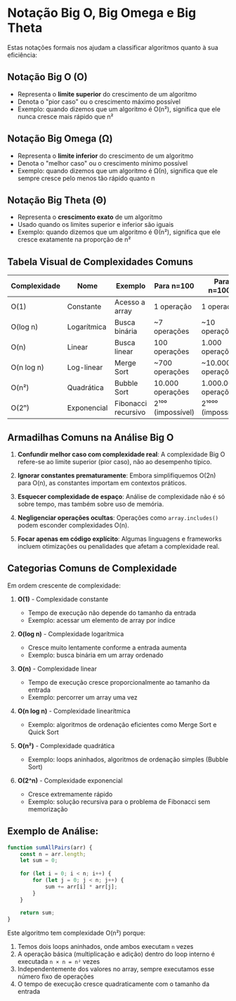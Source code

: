 # Notação Big O, Big Omega e Big Theta

Estas notações formais nos ajudam a classificar algoritmos quanto à sua eficiência:

## Notação Big O (O)
- Representa o **limite superior** do crescimento de um algoritmo
- Denota o "pior caso" ou o crescimento máximo possível
- Exemplo: quando dizemos que um algoritmo é O(n²), significa que ele nunca cresce mais rápido que n²

## Notação Big Omega (Ω)
- Representa o **limite inferior** do crescimento de um algoritmo
- Denota o "melhor caso" ou o crescimento mínimo possível
- Exemplo: quando dizemos que um algoritmo é Ω(n), significa que ele sempre cresce pelo menos tão rápido quanto n

## Notação Big Theta (Θ)
- Representa o **crescimento exato** de um algoritmo
- Usado quando os limites superior e inferior são iguais
- Exemplo: quando dizemos que um algoritmo é Θ(n²), significa que ele cresce exatamente na proporção de n²

## Tabela Visual de Complexidades Comuns

| Complexidade | Nome | Exemplo | Para n=100 | Para n=1000 |
|--------------|------|---------|------------|-------------|
| O(1) | Constante | Acesso a array | 1 operação | 1 operação |
| O(log n) | Logarítmica | Busca binária | ~7 operações | ~10 operações |
| O(n) | Linear | Busca linear | 100 operações | 1.000 operações |
| O(n log n) | Log-linear | Merge Sort | ~700 operações | ~10.000 operações |
| O(n²) | Quadrática | Bubble Sort | 10.000 operações | 1.000.000 operações |
| O(2ⁿ) | Exponencial | Fibonacci recursivo | 2¹⁰⁰ (impossível) | 2¹⁰⁰⁰ (impossível) |

## Armadilhas Comuns na Análise Big O

1. **Confundir melhor caso com complexidade real**: A complexidade Big O refere-se ao limite superior (pior caso), não ao desempenho típico.

2. **Ignorar constantes prematuramente**: Embora simplifiquemos O(2n) para O(n), as constantes importam em contextos práticos.

3. **Esquecer complexidade de espaço**: Análise de complexidade não é só sobre tempo, mas também sobre uso de memória.

4. **Negligenciar operações ocultas**: Operações como `array.includes()` podem esconder complexidades O(n).

5. **Focar apenas em código explícito**: Algumas linguagens e frameworks incluem otimizações ou penalidades que afetam a complexidade real.

## Categorias Comuns de Complexidade

Em ordem crescente de complexidade:

1. **O(1)** - Complexidade constante
   - Tempo de execução não depende do tamanho da entrada
   - Exemplo: acessar um elemento de array por índice

2. **O(log n)** - Complexidade logarítmica
   - Cresce muito lentamente conforme a entrada aumenta
   - Exemplo: busca binária em um array ordenado

3. **O(n)** - Complexidade linear
   - Tempo de execução cresce proporcionalmente ao tamanho da entrada
   - Exemplo: percorrer um array uma vez

4. **O(n log n)** - Complexidade linearítmica
   - Exemplo: algoritmos de ordenação eficientes como Merge Sort e Quick Sort

5. **O(n²)** - Complexidade quadrática
   - Exemplo: loops aninhados, algoritmos de ordenação simples (Bubble Sort)

6. **O(2^n)** - Complexidade exponencial
   - Cresce extremamente rápido
   - Exemplo: solução recursiva para o problema de Fibonacci sem memorização

## Exemplo de Análise:

```javascript
function sumAllPairs(arr) {
    const n = arr.length;
    let sum = 0;
    
    for (let i = 0; i < n; i++) {
        for (let j = 0; j < n; j++) {
            sum += arr[i] * arr[j];
        }
    }
    
    return sum;
}
```

Este algoritmo tem complexidade O(n²) porque:
1. Temos dois loops aninhados, onde ambos executam `n` vezes
2. A operação básica (multiplicação e adição) dentro do loop interno é executada `n × n = n²` vezes
3. Independentemente dos valores no array, sempre executamos esse número fixo de operações
4. O tempo de execução cresce quadraticamente com o tamanho da entrada
